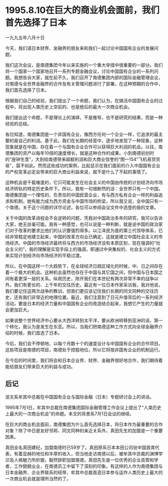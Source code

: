 # 1995.8.10在巨大的商业机会面前，我们首先选择了日本

一九九五年八月十日  
  
 今天，我们请日本财界、金融界的朋友来和我们一起讨论中国国有企业的发展问题。  
  
 我们这次会议，是南德集团今年以来实施的一个重大举措中很重要的一部分。我们将一个国家一个国家地召开一系列专题金融会议，讨论中国国有企业的一系列问题。我想告诉大家，就在前不久，我们召开了南德集团内部的国际金融管理会议，对南德与全世界金融界的合作及有关管理问题进行了部署。在这种预期的合作中，我们首先选择了日本。  
  
 根据我们自己的经验，我们提出了一个命题，我们认为，在搞活中国国有企业的过程中，将出现人类历史上空前的、也是绝后的最大一次商业机会。  
  
 我们提出这个命题，不是理论上的演绎，不是推导，也不是研究的结果，而是一种经验的总结。  
  
 各位知道，南德集团是一个非国有企业，像西方任何一个企业一样，它追求的最主要的是自己的利润。基于此，我们在长期的经营中，逐步地发现了一种现象，这种现象就是在中国，存在着一个与国有企业合作可以获得巨大利润的机会。以往，南德集团的资产以每年10倍的速度增长，就是这种合作的成果。小到南德初创时的“座钟生意”，大到给南德带来超额利润和巨大商业信誉的“图—154”飞机易货贸易”，莫不如此。然而这些成功的案例，比起显示在我们面前的介入中国国有企业的产权变革必定会带来的巨大商业利益来说，就不是什么了不起的事情了。  
  
 这种机会是千载难逢的，它只可能发生在社会主义的中国由传统的计划经济向市场经济转轨的特定历史条件下。所以，我有一句很断然的话：全世界只有一个中国。南德集团是一个理性的、负责任的中国民营企业，有与西方私有企业一样的利益追求和机制，她有能力成为西方资金与中国市场的桥梁，所以我又说，全中国只有一个南德。关于这个问题的详尽论述，各位可以参阅会议文件中选登的我的文章。  
  
 关于中国的改革进程会不会逆转的问题，凭我对中国政治多年的研究，我可以告诉大家，绝无丝毫可能。我有一种感觉，也可以说是一种判断，就是说中国的政治家们对于改革的要求比他们的认识要强烈得多。以江泽民为首的第三代领导体系，已经非常稳定地建立起来，中国的改革方向业已确定，这就是建立中国社会主义的市场经济。中国的市场经济最终将与西方的市场经济没有本质区别，现在强调的“社会主义的”，我的理解是实现手段上的强调，即通过中央集权的、社会主义的方式来实现计划经济向市场经济的平稳过渡。  
  
 所以，在中国这样一个大趋势下，在全球经济日趋区域化的时候，中、日之间存在着一个极大的机会。这种机会虽然也存在于中国与其它国之间，但中国与日本国之间有着更深一层的关系。纵观历史，除开我们在本世纪有两次非常不幸的战争以外，我们有更长的、上千年的交往历史。最近有一位日本作家采访我，我对他说，我们要记住这两次战争的教训，但我们更应该记住我们长期的同文同种的交往历史，还有我们非常近的地理位置。最近，我们注意到了日元升值背后的一系列经济活动，要是日本的经济力量和中国国有企业的改造结合起来，我想它产生的力量就会更加巨大。  
  
 如果说整个世界经济中心要从大西洋转到太平洋，要从欧洲转移到亚洲的话，第一个转化，我认为是发生在东亚。所以，当我们把南德这种工作方式向全球金融界介绍的时候，我们首选了日本。  
  
 今后，我们会不停顿地、以每个月数十个的速度设计与中国国有企业的合作项目。这些项目是南德的项目，南德处于控股地位，所以它将按非国有企业的机制运行。  
  
 在今后的时间里，我们将会和日本企业界、财界、金融界很好地合作，我们期待着能给朋友们带来巨大的利益与成功。

## **后记**

该文系牟其中总裁在中国国有企业与国际金融（日本）专题研讨会上的讲话。  
  
 1995年7月1日，牟其中总裁在南德集团国际金融管理工作会议上提出了“人类历史上最大的一次商业机会”的命题。本文的背景系7月1日会议的继续。  
  
 在巨大的商业机会面前，南德集团为什么首先选择日本，将日本作为最重要的合作对象？除了中日是友好邻邦、同文同种的亲近关系外，真田先生的加盟是一个重要因素。  
  
 真田全名真田建纪，加盟南德时已59岁了。真田原系日本本田公司驻中国首席代表，有着显赫的地位和丰厚的收入，但当他走访南德以后，被牟其中总裁的渊博学识及人格魅力所折服，毅然辞职加盟南德。真田先生是一位优秀的企业高管和学者，工作兢兢业业，在南德员工中留下了深刻的印象。有这样的人作为南德集团与日本金融界、企业界联系的纽带，牟其中总裁首选日本参与运作人类历史上最大的一次商业机会就是理所当然的了。  


